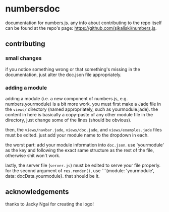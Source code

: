 numbersdoc
==========

documentation for numbers.js. any info about contributing to the repo itself can be found at the repo's page: 
https://github.com/sjkaliski/numbers.js.

## contributing
### small changes
if you notice something wrong or that something's missing in the documentation, just alter the doc.json file appropriately.

### adding a module
adding a module (i.e. a new component of numbers.js, e.g. numbers.yourmodule) is a bit more work. you must first make a Jade file in the ```views/``` directory (named appropriately, such as yourmodule.jade). the content in here is basically a copy-paste of any other module file in the directory, just change some of the lines (should be obvious).

then, the ```views/navbar.jade```, ```views/doc.jade```, and ```views/examples.jade``` files must be edited. just add your module name to the dropdown in each.

the worst part: add your module information into ```doc.json```. use 'yourmodule' as the key and following the exact same structure as the rest of the file, otherwise shit won't work.

lastly, the server file (```server.js```) must be edited to serve your file properly. for the second argument of ```res.render()```, use ```{module: 'yourmodule', data: docData.yourmodule}. that should be it.

## acknowledgements
thanks to Jacky Ngai for creating the logo!